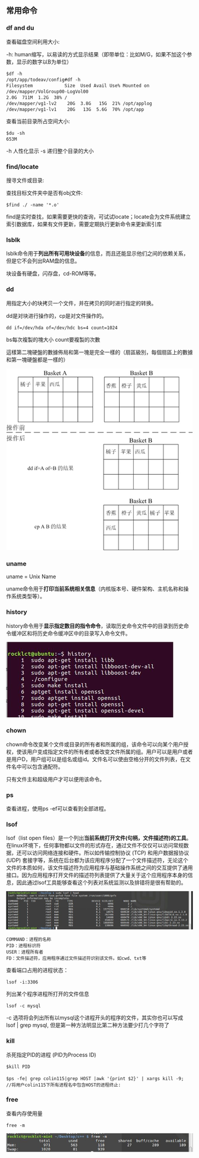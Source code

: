 ## 常用命令

### df and du
查看磁盘空间利用大小:

-h: human缩写，以易读的方式显示结果（即带单位：比如M/G，如果不加这个参数，显示的数字以B为单位）

```
$df -h
/opt/app/todeav/config#df -h
Filesystem            Size  Used Avail Use% Mounted on
/dev/mapper/VolGroup00-LogVol00
2.0G  711M  1.2G  38% /
/dev/mapper/vg1-lv2    20G  3.8G   15G  21% /opt/applog
/dev/mapper/vg1-lv1    20G   13G  5.6G  70% /opt/app
```

查看当前目录所占空间大小:

```
$du -sh
653M
```

-h 人性化显示
-s 递归整个目录的大小


### find/locate
搜寻文件或目录:

查找目标文件夹中是否有obj文件:

```
$find ./ -name '*.o'
```

find是实时查找，如果需要更快的查询，可试试locate；locate会为文件系统建立索引数据库，如果有文件更新，需要定期执行更新命令来更新索引库

### lsblk
lsblk命令用于**列出所有可用块设备**的信息，而且还能显示他们之间的依赖关系，但是它不会列出RAM盘的信息。

块设备有硬盘，闪存盘，cd-ROM等等。

### dd
用指定大小的块拷贝一个文件，并在拷贝的同时进行指定的转换。

dd是对块进行操作的，cp是对文件操作的。

```
dd if=/dev/hda of=/dev/hdc bs=4 count=1024
```

bs每次複製的塊大小
count要複製的次數

這樣第二塊硬盤的數據佈局和第一塊是完全一樣的（扇區級別，每個扇區上的數據和第一塊硬盤都是一樣的）

![](image/cmd0.gif)

### uname

uname = Unix Name

uname命令用于**打印当前系统相关信息**（内核版本号、硬件架构、主机名称和操作系统类型等）。

### history
history命令用于**显示指定数目的指令命令**，读取历史命令文件中的目录到历史命令缓冲区和将历史命令缓冲区中的目录写入命令文件。

![](image/cmd1.jpg)

### chown
chown命令改变某个文件或目录的所有者和所属的组，该命令可以向某个用户授权，使该用户变成指定文件的所有者或者改变文件所属的组。用户可以是用户或者是用户D，用户组可以是组名或组id。文件名可以使由空格分开的文件列表，在文件名中可以包含通配符。

只有文件主和超级用户才可以便用该命令。

### ps
查看进程，使用ps -ef可以查看到全部进程。

### lsof
lsof（list open files）是一个列出**当前系统打开文件(句柄，文件描述符)的工具**。在linux环境下，任何事物都以文件的形式存在，通过文件不仅仅可以访问常规数据，还可以访问网络连接和硬件。所以如传输控制协议 (TCP) 和用户数据报协议 (UDP) 套接字等，系统在后台都为该应用程序分配了一个文件描述符，无论这个文件的本质如何，该文件描述符为应用程序与基础操作系统之间的交互提供了通用接口。因为应用程序打开文件的描述符列表提供了大量关于这个应用程序本身的信息，因此通过lsof工具能够查看这个列表对系统监测以及排错将是很有帮助的。

![](image/cmd2.jpg)


```
COMMAND：进程的名称
PID：进程标识符
USER：进程所有者
FD：文件描述符，应用程序通过文件描述符识别该文件。如cwd、txt等
```

查看端口占用的进程状态：

```
lsof -i:3306
```


列出某个程序进程所打开的文件信息

```
lsof -c mysql
```

-c 选项将会列出所有以mysql这个进程开头的程序的文件，其实你也可以写成 lsof | grep mysql, 但是第一种方法明显比第二种方法要少打几个字符了

### kill
杀死指定PID的进程 (PID为Process ID)

```
$kill PID

$ps -fe| grep colin115|grep HOST |awk '{print $2}' | xargs kill -9;
//将用户colin115下所有进程名中包含HOST的进程终止:
```

### free

查看内存使用量

```
free -m
```

![](image/free0.jpg)

